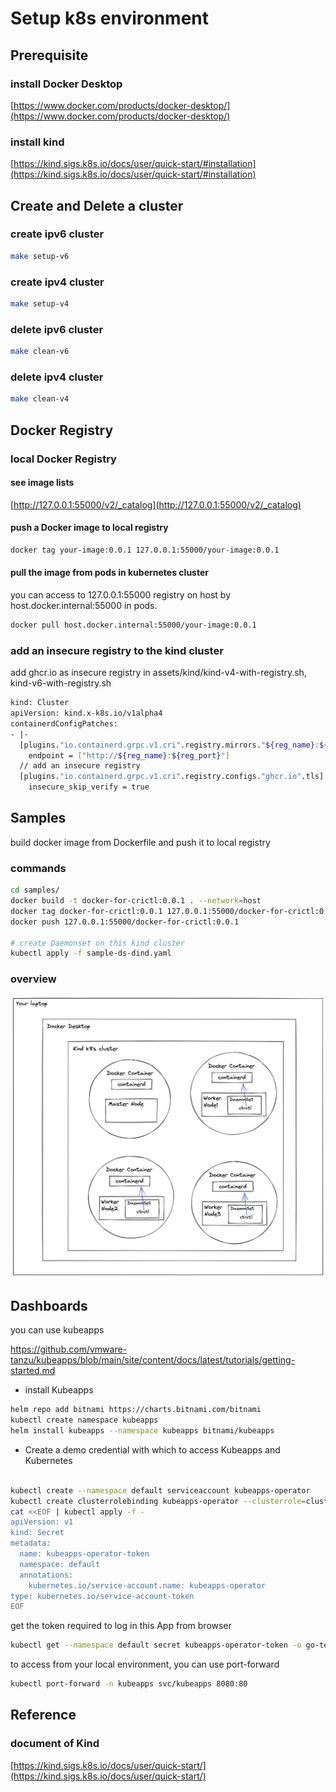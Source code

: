 # Setup k8s environment

## Prerequisite

### install Docker Desktop

[https://www.docker.com/products/docker-desktop/](https://www.docker.com/products/docker-desktop/)

### install kind

[https://kind.sigs.k8s.io/docs/user/quick-start/#installation](https://kind.sigs.k8s.io/docs/user/quick-start/#installation)

## Create and Delete a cluster

### create ipv6 cluster

```bash
make setup-v6
```

### create ipv4 cluster

```bash
make setup-v4
```

### delete ipv6 cluster

```bash
make clean-v6
```

### delete ipv4 cluster

```bash
make clean-v4
```

## Docker Registry

### local Docker Registry

#### see image lists

[http://127.0.0.1:55000/v2/_catalog](http://127.0.0.1:55000/v2/_catalog)

#### push a Docker image to local registry

```bash
docker tag your-image:0.0.1 127.0.0.1:55000/your-image:0.0.1

```

#### pull the image from pods in kubernetes cluster

you can access to 127.0.0.1:55000 registry on host by host.docker.internal:55000 in pods.

```bash
docker pull host.docker.internal:55000/your-image:0.0.1
```

### add an insecure registry to the kind cluster

add ghcr.io as insecure registry in assets/kind/kind-v4-with-registry.sh, kind-v6-with-registry.sh
 
```bash
kind: Cluster
apiVersion: kind.x-k8s.io/v1alpha4
containerdConfigPatches:
- |-
  [plugins."io.containerd.grpc.v1.cri".registry.mirrors."${reg_name}:${reg_port}"]
    endpoint = ["http://${reg_name}:${reg_port}"]
  // add an insecure registry
  [plugins."io.containerd.grpc.v1.cri".registry.configs."ghcr.io".tls]
    insecure_skip_verify = true
```

## Samples

build docker image from Dockerfile and push it to local registry

### commands

```bash
cd samples/
docker build -t docker-for-crictl:0.0.1 . --network=host
docker tag docker-for-crictl:0.0.1 127.0.0.1:55000/docker-for-crictl:0.0.1
docker push 127.0.0.1:55000/docker-for-crictl:0.0.1

# create Daemonset on this kind cluster
kubectl apply -f sample-ds-dind.yaml
```
### overview

![overview](images/overview.png)

## Dashboards

you can use kubeapps

https://github.com/vmware-tanzu/kubeapps/blob/main/site/content/docs/latest/tutorials/getting-started.md

- install Kubeapps
```bash
helm repo add bitnami https://charts.bitnami.com/bitnami
kubectl create namespace kubeapps
helm install kubeapps --namespace kubeapps bitnami/kubeapps
```

- Create a demo credential with which to access Kubeapps and Kubernetes
```bash

kubectl create --namespace default serviceaccount kubeapps-operator
kubectl create clusterrolebinding kubeapps-operator --clusterrole=cluster-admin --serviceaccount=default:kubeapps-operator
cat <<EOF | kubectl apply -f -
apiVersion: v1
kind: Secret
metadata:
  name: kubeapps-operator-token
  namespace: default
  annotations:
    kubernetes.io/service-account.name: kubeapps-operator
type: kubernetes.io/service-account-token
EOF
```

get the token required to log in this App from browser
```bash
kubectl get --namespace default secret kubeapps-operator-token -o go-template='{{.data.token | base64decode}}'
```

to access from your local environment, you can use port-forward
```bash
kubectl port-forward -n kubeapps svc/kubeapps 8080:80
```

## Reference

### document of Kind 

[https://kind.sigs.k8s.io/docs/user/quick-start/](https://kind.sigs.k8s.io/docs/user/quick-start/)



